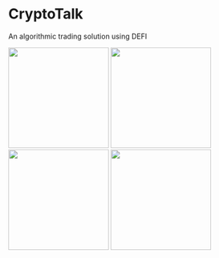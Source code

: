 # CryptoTalk

An algorithmic trading solution using DEFI

<img src = "https://i.imgur.com/3XnGkyw.jpg" width="200"></img>
<img src = "https://i.imgur.com/T65pv9o.jpg" width="200"></img>
<img src = "https://i.imgur.com/lPYbgz8.jpg" width="200"></img>
<img src = "https://i.imgur.com/jzzSogO.jpg" width="200"></img>
